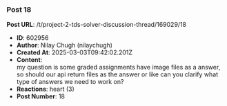 ### Post 18
**Post URL**: /t/project-2-tds-solver-discussion-thread/169029/18
- **ID**: 602956
- **Author**: Nilay Chugh (nilaychugh)
- **Created At**: 2025-03-03T09:42:02.201Z
- **Content**:  
  my question is some graded assignments have image files as a answer, so should our api return files as the answer or like can you clarify what type of answers we need to work on?
- **Reactions**: heart (3)
- **Post Number**: 18

